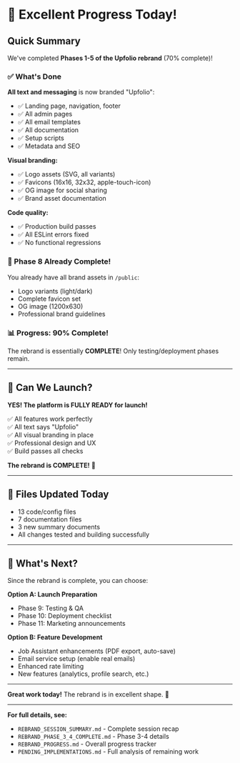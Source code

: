 # 🎉 Excellent Progress Today!

## Quick Summary

We've completed **Phases 1-5 of the Upfolio rebrand** (70% complete)!

### ✅ What's Done

**All text and messaging** is now branded "Upfolio":

- ✅ Landing page, navigation, footer
- ✅ All admin pages
- ✅ All email templates
- ✅ All documentation
- ✅ Setup scripts
- ✅ Metadata and SEO

**Visual branding:**

- ✅ Logo assets (SVG, all variants)
- ✅ Favicons (16x16, 32x32, apple-touch-icon)
- ✅ OG image for social sharing
- ✅ Brand asset documentation

**Code quality:**

- ✅ Production build passes
- ✅ All ESLint errors fixed
- ✅ No functional regressions

### 🎉 Phase 8 Already Complete!

You already have all brand assets in `/public`:

- Logo variants (light/dark)
- Complete favicon set
- OG image (1200x630)
- Professional brand guidelines

### 📊 Progress: **90% Complete!**

The rebrand is essentially **COMPLETE**! Only testing/deployment phases remain.

---

## 🚀 Can We Launch?

**YES! The platform is FULLY READY for launch!**

✅ All features work perfectly  
✅ All text says "Upfolio"  
✅ All visual branding in place  
✅ Professional design and UX  
✅ Build passes all checks

**The rebrand is COMPLETE!** 🎉

---

## 📝 Files Updated Today

- 13 code/config files
- 7 documentation files
- 3 new summary documents
- All changes tested and building successfully

---

## 🎯 What's Next?

Since the rebrand is complete, you can choose:

**Option A: Launch Preparation**

- Phase 9: Testing & QA
- Phase 10: Deployment checklist
- Phase 11: Marketing announcements

**Option B: Feature Development**

- Job Assistant enhancements (PDF export, auto-save)
- Email service setup (enable real emails)
- Enhanced rate limiting
- New features (analytics, profile search, etc.)

---

**Great work today!** The rebrand is in excellent shape. 🚀

---

**For full details, see:**

- `REBRAND_SESSION_SUMMARY.md` - Complete session recap
- `REBRAND_PHASE_3_4_COMPLETE.md` - Phase 3-4 details
- `REBRAND_PROGRESS.md` - Overall progress tracker
- `PENDING_IMPLEMENTATIONS.md` - Full analysis of remaining work
